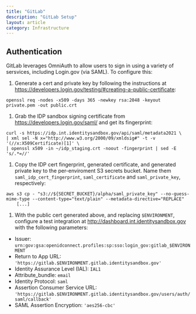 ```yaml
---
title: "GitLab"
description: "GitLab Setup"
layout: article
category: Infrastructure
---
```


## Authentication

GitLab leverages OmniAuth to allow users to sign in using a variety of sersvices, including Login.gov (via SAML). To configure this:

1. Generate a cert and private key by following the instructions at <https://developers.login.gov/testing/#creating-a-public-certificate>:
```
openssl req -nodes -x509 -days 365 -newkey rsa:2048 -keyout private.pem -out public.crt
```

1. Grab the IDP sandbox signing certificate from <https://developers.login.gov/saml/> and get its fingerprint:
```
curl -s https://idp.int.identitysandbox.gov/api/saml/metadata2021 \
| xml sel -N x="http://www.w3.org/2000/09/xmldsig#" -t -v '(//x:X509Certificate)[1]' \
| openssl x509 -in ~/idp_staging.crt -noout -fingerprint | sed -E 's/.*=//'
```

1. Copy the IDP cert fingerprint, generated certificate, and generated private key to the per-enviroment S3 secrets bucket. Name them `saml_idp_cert_fingerprint`, `saml_certificate` and `saml_private_key`, respectively:
```
aws s3 cp - "s3://${SECRET_BUCKET}/alpha/saml_private_key" --no-guess-mime-type --content-type="text/plain" --metadata-directive="REPLACE"
    [...]
```

1. With the public cert generated above, and replacing `$ENVIRONMENT`, configure a test integration at http://dashboard.int.identitysandbox.gov with the following parameters:
  - Issuer: `urn:gov:gsa:openidconnect.profiles:sp:sso:login_gov:gitlab_$ENVIRONMENT`
  - Return to App URL: `'https://gitlab.$ENVIRONMENT.gitlab.identitysandbox.gov'`
  - Identity Assurance Level (IAL):  `IAL1`
  - Attribute_bundle: `email`
  - Identity Protocol: `saml`
  - Assertion Consumer Service URL: `'https://gitlab.$ENVIRONMENT.gitlab.identitysandbox.gov/users/auth/saml/callback'`
  - SAML Assertion Encryption: `'aes256-cbc'`
